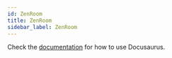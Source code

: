 ```yaml
---
id: ZenRoom
title: ZenRoom
sidebar_label: ZenRoom
---
```


Check the [documentation](https://docusaurus.io) for how to use Docusaurus.